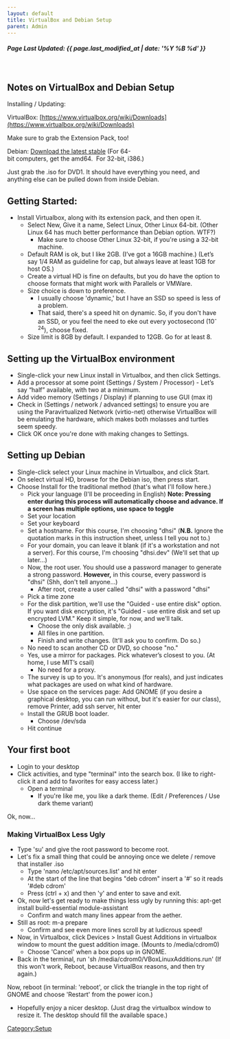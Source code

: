 ```yaml
---
layout: default
title: VirtualBox and Debian Setup
parent: Admin
---
```

<h5>Page Last Updated: {{ page.last_modified_at | date: '%Y %B %d' }}</h5>
<br>

## Notes on VirtualBox and Debian Setup

Installing / Updating:

VirtualBox: [https://www.virtualbox.org/wiki/Downloads](https://www.virtualbox.org/wiki/Downloads)

Make sure to grab the Extension Pack, too!

Debian: [Download the latest stable](https://www.debian.org/CD/http-ftp/) (For 64-bit computers, get the amd64.  For 32-bit, i386.)

Just grab the .iso for DVD1. It should have everything you need, and anything else can be pulled down from inside Debian.

Getting Started:
----------------

-   Install Virtualbox, along with its extension pack, and then open it.
    -   Select New, Give it a name, Select Linux, Other Linux 64-bit. (Other Linux 64 has much better performance than Debian option. WTF?)
        -   Make sure to choose Other Linux 32-bit, if you're using a 32-bit machine.
    -   Default RAM is ok, but I like 2GB. (I’ve got a 16GB machine.) (Let’s say 1/4 RAM as guideline for cap, but always leave at least 1GB for host OS.)
    -   Create a virtual HD is fine on defaults, but you do have the option to choose formats that might work with Parallels or VMWare.
    -   Size choice is down to preference.
        -   I usually choose 'dynamic,' but I have an SSD so speed is less of a problem.
        -   That said, there's a speed hit on dynamic. So, if you don't have an SSD, or you feel the need to eke out every yoctosecond (10<sup>-24</sup>), choose fixed.
    -   Size limit is 8GB by default. I expanded to 12GB. Go for at least 8.

Setting up the VirtualBox environment
-------------------------------------

-   Single-click your new Linux install in Virtualbox, and then click Settings.
-   Add a processor at some point (Settings / System / Processor) - Let’s say “half” available, with two at a minimum.
-   Add video memory (Settings / Display) if planning to use GUI (max it)
-   Check in (Settings / network / advanced settings) to ensure you are using the Paravirtualized Network (virtio-net) otherwise VirtualBox will be emulating the hardware, which makes both molasses and turtles seem speedy.
-   Click OK once you're done with making changes to Settings.

Setting up Debian
-----------------

-   Single-click select your Linux machine in Virtualbox, and click Start.
-   On select virtual HD, browse for the Debian iso, then press start.
-   Choose Install for the traditional method (that's what I'll follow here.)
    -   Pick your language (I'll be proceeding in English) <b>Note: Pressing enter during this process will automatically choose and advance. If a screen has multiple options, use space to toggle</b>
    -   Set your location
    -   Set your keyboard
    -   Set a hostname. For this course, I'm choosing "dhsi" (<b>N.B.</b> Ignore the quotation marks in this instruction sheet, unless I tell you not to.)
    -   For your domain, you can leave it blank (if it's a workstation and not a server). For this course, I'm choosing "dhsi.dev" (We'll set that up later...)
    -   Now, the root user. You should use a password manager to generate a strong password. <b>However,</b> in this course, every password is "dhsi" (Shh, don't tell anyone...)
        -   After root, create a user called "dhsi" with a password "dhsi"
    -   Pick a time zone
    -   For the disk partition, we'll use the "Guided - use entire disk" option. If you want disk encryption, it's "Guided - use entire disk and set up encrypted LVM." Keep it simple, for now, and we'll talk.
        -   Choose the only disk available. ;)
        -   All files in one partition.
        -   Finish and write changes. (It'll ask you to confirm. Do so.)
    -   No need to scan another CD or DVD, so choose "no."
    -   Yes, use a mirror for packages. Pick whatever’s closest to you. (At home, I use MIT’s csail)
        -   No need for a proxy.
    -   The survey is up to you. It's anonymous (for reals), and just indicates what packages are used on what kind of hardware.
    -   Use space on the services page: Add GNOME (if you desire a graphical desktop, you can run without, but it's easier for our class), remove Printer, add ssh server, hit enter
    -   Install the GRUB boot loader.
        -   Choose /dev/sda
    -   Hit continue

Your first boot
---------------

-   Login to your desktop
-   Click activities, and type "terminal" into the search box. (I like to right-click it and add to favorites for easy access later.)
    -   Open a terminal
        -   If you're like me, you like a dark theme. (Edit / Preferences / Use dark theme variant)

Ok, now...

### Making VirtualBox Less Ugly

-   Type 'su' and give the root password to become root.
-   Let's fix a small thing that could be annoying once we delete / remove that installer .iso
    -   Type 'nano /etc/apt/sources.list' and hit enter
    -   At the start of the line that begins "deb cdrom" insert a '\#' so it reads '\#deb cdrom'
    -   Press (ctrl + x) and then 'y' and enter to save and exit.
-   Ok, now let's get ready to make things less ugly by running this: apt-get install build-essential module-assistant
    -   Confirm and watch many lines appear from the aether.
-   Still as root: m-a prepare
    -   Confirm and see even more lines scroll by at ludicrous speed!
-   Now, in Virtualbox, click Devices &gt; Install Guest Additions in virtualbox window to mount the guest addition image. (Mounts to /media/cdrom0)
    -   Choose 'Cancel' when a box pops up in GNOME.
-   Back in the terminal, run 'sh /media/cdrom0/VBoxLinuxAdditions.run' (If this won't work, Reboot, because VirtualBox reasons, and then try again.)

Now, reboot (in terminal: 'reboot', or click the triangle in the top right of GNOME and choose 'Restart' from the power icon.)

   -   Hopefully enjoy a nicer desktop. (Just drag the virtualbox window to resize it. The desktop should fill the available space.)

<Category:Setup>
